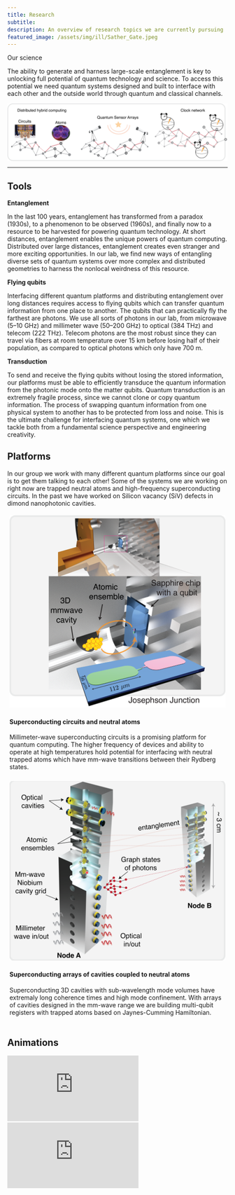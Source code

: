 ```yaml
---
title: Research
subtitle: 
description: An overview of research topics we are currently pursuing
featured_image: /assets/img/ill/Sather_Gate.jpeg
---
```


<!-- ## Scientific directions -->
<div class="row">
        <div class="col-md-8 mx-auto text-center mb-5">
          <p class="lead"> Our science </p>
        </div>
</div>


The ability to generate and harness large-scale entanglement is key to unlocking full potential of quantum technology and science. To access this potential we need quantum systems designed and built to interface with each other and the outside world through quantum and classical channels.


<img src="/assets/img/pages/ApplicationsNetworks.png" alt="Description of image" style="display: block; margin: 0 auto;" />

---

## Tools

**Entanglement**

In the last 100 years, entanglement has transformed from a paradox (1930s), to a phenomenon to be observed (1960s), and finally now to a resource to be harvested for powering quantum technology. At short distances, entanglement enables the unique powers of quantum computing. Distributed over large distances, entanglement creates even stranger and more exciting opportunities. In our lab, we find new ways of entangling diverse sets of quantum systems over more complex and distributed geometries to harness the nonlocal weirdness of this resource.


**Flying qubits**

Interfacing different quantum platforms and distributing entanglement over long distances requires access to flying qubits which can transfer quantum information from one place to another. The qubits that can practically fly the farthest are photons. We use all sorts of photons in our lab, from microwave (5–10 GHz) and millimeter wave (50–200 GHz) to optical (384 THz) and telecom (222 THz). Telecom photons are the most robust since they can travel via fibers at room temperature over 15 km before losing half of their population, as compared to optical photons which only have 700 m.

 
**Transduction**

To send and receive the flying qubits without losing the stored information, our platforms must be able to efficiently transduce the quantum information from the photonic mode onto the matter qubits. Quantum transduction is an extremely fragile process, since we cannot clone or copy quantum information. The process of swapping quantum information from one physical system to another has to be protected from loss and noise. This is the ultimate challenge for interfacing quantum systems, one which we tackle both from a fundamental science perspective and engineering creativity.

## Platforms
In our group we work with many different quantum platforms since our goal is to get them talking to each other! 
Some of the systems we are working on right now are trapped neutral atoms and high-frequency superconducting circuits. In the past we have worked on Silicon vacancy (SiV) defects in dimond nanophotonic cavities.

<div class="row">
    <div class="col-lg-5 col-md-6 mx-auto">
        <div class="card" style="padding: 5px;" data-background="full">
            <img class="card-img-top" src="/assets/img/pages/CircuitsMmwave1.png" alt="Card image cap">
            <div class="card-body">
                <h4 class="card-title"> Superconducting circuits and neutral atoms </h4>
                <p class="card-text"> Millimeter-wave superconducting circuits is a promising platform for quantum computing. The higher frequency of devices and ability to operate at high temperatures hold potential for interfacing with neutral trapped atoms which have mm-wave transitions between their Rydberg states. </p>
            </div>
        </div>
        </div>
        <div class="col-lg-5 col-md-6 mx-auto">
            <div class="card" style="padding: 5px;" data-background="full">
                <img class="card-img-top" src="/assets/img/pages/Atomsin3Dcavities.png" alt="Card image cap">
                <div class="card-body">
                    <h4 class="card-title"> Superconducting arrays of cavities coupled to neutral atoms </h4>
                    <p class="card-text"> Superconducting 3D cavities with sub-wavelength mode volumes have extremaly long coherence times and high mode confinement. With arrays of cavities designed in the mm-wave range we are building multi-qubit registers with trapped atoms based on Jaynes-Cumming Hamiltonian. </p>
                </div>
            </div>
        </div>
    </div>

## Animations

<iframe src="https://www.youtube.com/embed/o_HkvfIfO-I" frameborder="0" allowfullscreen></iframe>

<iframe src="https://www.youtube.com/embed/TnSx_zl9m4Y" frameborder="0" allowfullscreen></iframe>
